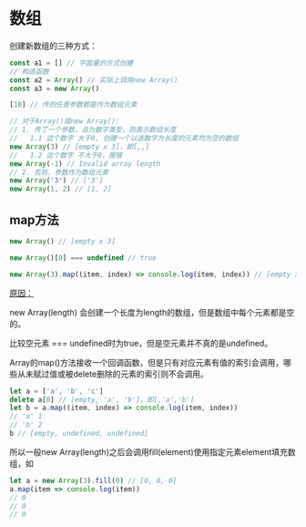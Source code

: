# 数组
创建新数组的三种方式：
```js
const a1 = [] // 字面量的方式创建
// 构造函数
const a2 = Array() // 实际上调用new Array()
const a3 = new Array()

[10] // 传的任意参数都是作为数组元素

// 对于Array()或new Array():
// 1. 传了一个参数，且为数字类型，则表示数组长度
//   1.1 这个数字 大于0, 创建一个以该数字为长度的元素均为空的数组
new Array(3) // [empty x 3]，即[,,]
//   1.2 这个数字 不大于0，报错
new Array(-1) // Invalid array length
// 2. 否则，参数作为数组元素
new Array('3') // ['3']
new Array(1, 2) // [1, 2]
```


## map方法
```javascript
new Array() // [empty x 3]

new Array()[0] === undefined // true

new Array(3).map((item, index) => console.log(item, index)) // [empty x 3]
```
[原因：](https://blog.csdn.net/qq_17175013/article/details/82155667)

new Array(length) 会创建一个长度为length的数组，但是数组中每个元素都是空的。

比较空元素 === undefined时为true，但是空元素并不真的是undefined。

Array的map()方法接收一个回调函数，但是只有对应元素有值的索引会调用，哪些从未赋过值或被delete删除的元素的索引则不会调用。

```js
let a = ['a', 'b', 'c']
delete a[0] // [empty, 'a', 'b']，即[,'a','b']
let b = a.map((item, index) => console.log(item, index))
// 'a' 1
// 'b' 2
b // [empty, undefined, undefined]
```

所以一般new Array(length)之后会调用fill(element)使用指定元素element填充数组，如
```js
let a = new Array(3).fill(0) // [0, 0, 0]
a.map(item => console.log(item))
// 0
// 0
// 0
```